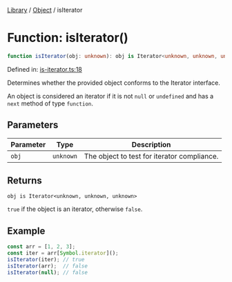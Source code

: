 <!-- markdownlint-disable -->
<!-- cspell: disable -->
[Library](../index.md) / [Object](./index.md) / isIterator

# Function: isIterator()

```ts
function isIterator(obj: unknown): obj is Iterator<unknown, unknown, unknown>;
```

Defined in: [is-iterator.ts:18](https://github.com/technobuddha/library/blob/main/src/is-iterator.ts#L18)

Determines whether the provided object conforms to the Iterator interface.

An object is considered an iterator if it is not `null` or `undefined` and has a `next` method of type `function`.

## Parameters

| Parameter | Type | Description |
| ------ | ------ | ------ |
| `obj` | `unknown` | The object to test for iterator compliance. |

## Returns

`obj is Iterator<unknown, unknown, unknown>`

`true` if the object is an iterator, otherwise `false`.

## Example

```typescript
const arr = [1, 2, 3];
const iter = arr[Symbol.iterator]();
isIterator(iter); // true
isIterator(arr);  // false
isIterator(null); // false
```

